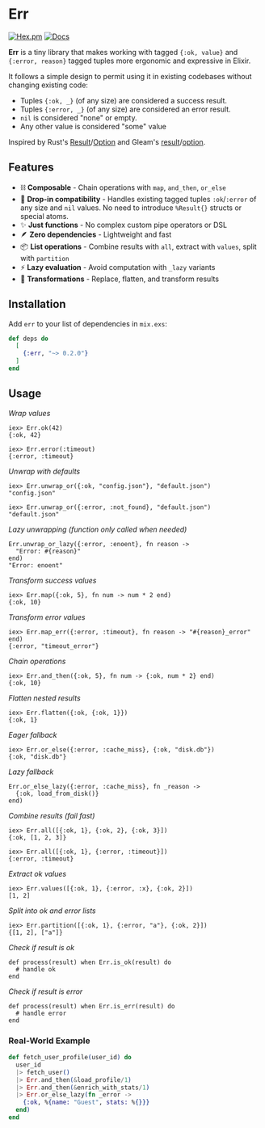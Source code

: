# Err

[![Hex.pm](https://img.shields.io/hexpm/v/err.svg)](https://hex.pm/packages/err)
[![Docs](https://img.shields.io/badge/hex-docs-blue.svg)](https://hexdocs.pm/err)

<!-- MDOC -->

**Err** is a tiny library that makes working with tagged `{:ok, value}` and `{:error, reason}` tagged tuples more ergonomic and expressive in Elixir.

It follows a simple design to permit using it in existing codebases without changing existing code:

- Tuples `{:ok, _}` (of any size) are considered a success result.
- Tuples `{:error, _}` (of any size) are considered an error result.
- `nil` is considered "none" or empty.
- Any other value is considered "some" value

Inspired by Rust's [Result](https://doc.rust-lang.org/std/result/enum.Result.html)/[Option](https://doc.rust-lang.org/std/option/enum.Option.html) and Gleam's [result](https://hexdocs.pm/gleam_stdlib/gleam/result.html)/[option](https://hexdocs.pm/gleam_stdlib/gleam/option.html).

## Features

- ⛓ **Composable** - Chain operations with `map`, `and_then`, `or_else`
- 🔌 **Drop-in compatibility** - Handles existing tagged tuples `:ok`/`:error` of any size and `nil` values. No need to introduce `%Result{}` structs or special atoms.
- ✨ **Just functions** - No complex custom pipe operators or DSL
- 🪶 **Zero dependencies** - Lightweight and fast
- 📦 **List operations** - Combine results with `all`, extract with `values`, split with `partition`
- ⚡ **Lazy evaluation** - Avoid computation with `_lazy` variants
- 🔄 **Transformations** - Replace, flatten, and transform results

## Installation

Add `err` to your list of dependencies in `mix.exs`:

```elixir
def deps do
  [
    {:err, "~> 0.2.0"}
  ]
end
```

## Usage

*Wrap values*

    iex> Err.ok(42)
    {:ok, 42}

    iex> Err.error(:timeout)
    {:error, :timeout}

*Unwrap with defaults*

    iex> Err.unwrap_or({:ok, "config.json"}, "default.json")
    "config.json"

    iex> Err.unwrap_or({:error, :not_found}, "default.json")
    "default.json"

*Lazy unwrapping (function only called when needed)*

    Err.unwrap_or_lazy({:error, :enoent}, fn reason ->
      "Error: #{reason}"
    end)
    "Error: enoent"

*Transform success values*

    iex> Err.map({:ok, 5}, fn num -> num * 2 end)
    {:ok, 10}

*Transform error values*

    iex> Err.map_err({:error, :timeout}, fn reason -> "#{reason}_error" end)
    {:error, "timeout_error"}

*Chain operations*

    iex> Err.and_then({:ok, 5}, fn num -> {:ok, num * 2} end)
    {:ok, 10}

*Flatten nested results*

    iex> Err.flatten({:ok, {:ok, 1}})
    {:ok, 1}


*Eager fallback*

    iex> Err.or_else({:error, :cache_miss}, {:ok, "disk.db"})
    {:ok, "disk.db"}

*Lazy fallback*

    Err.or_else_lazy({:error, :cache_miss}, fn _reason ->
      {:ok, load_from_disk()}
    end)

*Combine results (fail fast)*

    iex> Err.all([{:ok, 1}, {:ok, 2}, {:ok, 3}])
    {:ok, [1, 2, 3]}

    iex> Err.all([{:ok, 1}, {:error, :timeout}])
    {:error, :timeout}

*Extract ok values*

    iex> Err.values([{:ok, 1}, {:error, :x}, {:ok, 2}])
    [1, 2]

*Split into ok and error lists*

    iex> Err.partition([{:ok, 1}, {:error, "a"}, {:ok, 2}])
    {[1, 2], ["a"]}

*Check if result is ok*

    def process(result) when Err.is_ok(result) do
      # handle ok
    end

*Check if result is error*

    def process(result) when Err.is_err(result) do
      # handle error
    end

### Real-World Example

```elixir
def fetch_user_profile(user_id) do
  user_id
  |> fetch_user()
  |> Err.and_then(&load_profile/1)
  |> Err.and_then(&enrich_with_stats/1)
  |> Err.or_else_lazy(fn _error ->
    {:ok, %{name: "Guest", stats: %{}}}
  end)
end
```
